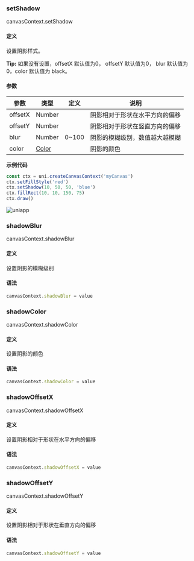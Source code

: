 ### setShadow
canvasContext.setShadow

#### 定义

设置阴影样式。

**Tip:** 如果没有设置，offsetX 默认值为0， offsetY 默认值为0， blur 默认值为0，color 默认值为 black。

#### 参数

|参数		|类型		|定义						|说明														|
|---		|---		|---						|---														|
|offsetX|Number	|								|阴影相对于形状在水平方向的偏移	|
|offsetY|Number	|								|阴影相对于形状在竖直方向的偏移	|
|blur		|Number	|0~100					|阴影的模糊级别，数值越大越模糊	|
|color	|[Color](/api/ui/canvas/color)	|								|阴影的颜色											|

**示例代码**

```javascript
const ctx = uni.createCanvasContext('myCanvas')
ctx.setFillStyle('red')
ctx.setShadow(10, 50, 50, 'blue')
ctx.fillRect(10, 10, 150, 75)
ctx.draw()
```

![uniapp](//img-cdn-qiniu.dcloud.net.cn/uniapp/images/shadow.png?t=201859)

### shadowBlur
canvasContext.shadowBlur

#### 定义

设置阴影的模糊级别

#### 语法

```javascript
canvasContext.shadowBlur = value
```

### shadowColor
canvasContext.shadowColor

#### 定义

设置阴影的颜色

#### 语法

```javascript
canvasContext.shadowColor = value
```


### shadowOffsetX
canvasContext.shadowOffsetX
#### 定义

设置阴影相对于形状在水平方向的偏移

#### 语法

```javascript
canvasContext.shadowOffsetX = value
```

### shadowOffsetY
canvasContext.shadowOffsetY
#### 定义

设置阴影相对于形状在垂直方向的偏移

#### 语法

```javascript
canvasContext.shadowOffsetY = value
```
